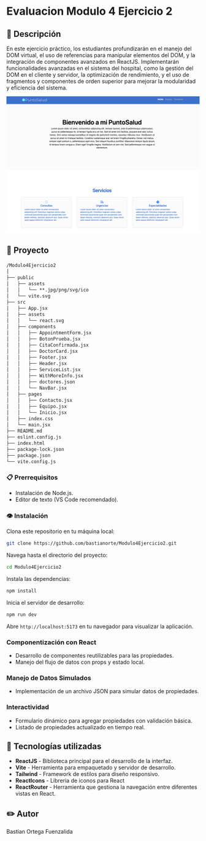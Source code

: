 # Evaluacion Modulo 4 Ejercicio 2   

## 📖 Descripción
En este ejercicio práctico, los estudiantes profundizarán en el manejo del DOM virtual, el uso
de referencias para manipular elementos del DOM, y la integración de componentes
avanzados en ReactJS. Implementarán funcionalidades avanzadas en el sistema del hospital,
como la gestión del DOM en el cliente y servidor, la optimización de rendimiento, y el uso de
fragmentos y componentes de orden superior para mejorar la modularidad y eficiencia del
sistema.

![Inicio](public/assets/vista.png)

## 📁 Proyecto

```plaintext
/Modulo4Ejercicio2
│
├── public
│   ├── assets
│   │   └── **.jpg/png/svg/ico
│   └── vite.svg
├── src
│   ├── App.jsx
│   ├── assets
│   │   └── react.svg
│   ├── components
│   │   ├── AppointmentForm.jsx
│   │   ├── BotonPrueba.jsx
│   │   ├── CitaConfirmada.jsx
│   │   ├── DoctorCard.jsx
│   │   ├── Footer.jsx
│   │   ├── Header.jsx
│   │   ├── ServiceList.jsx
│   │   ├── WithMoreInfo.jsx
│   │   ├── doctores.json
│   │   └── NavBar.jsx
│   ├── pages
│   │   ├── Contacto.jsx
│   │   ├── Equipo.jsx
│   │   └── Inicio.jsx
│   ├── index.css
│   └── main.jsx
├── README.md
├── eslint.config.js
├── index.html
├── package-lock.json
├── package.json
└── vite.config.js
```

### 📋 Prerrequisitos 

- Instalación de Node.js.
- Editor de texto (VS Code recomendado).

### 👁️ Instalación

Clona este repositorio en tu máquina local:

```bash
git clone https://github.com/bastianorte/Modulo4Ejercicio2.git
```

Navega hasta el directorio del proyecto:

```bash
cd Modulo4Ejercicio2
```

Instala las dependencias:

```bash
npm install
```

Inicia el servidor de desarrollo:

```bash
npm run dev
```

Abre `http://localhost:5173` en tu navegador para visualizar la aplicación.


### Componentización con React

- Desarrollo de componentes reutilizables para las propiedades.
- Manejo del flujo de datos con props y estado local.

### Manejo de Datos Simulados

- Implementación de un archivo JSON para simular datos de propiedades.

### Interactividad

- Formulario dinámico para agregar propiedades con validación básica.
- Listado de propiedades actualizado en tiempo real.


## 🔧 Tecnologías utilizadas

- **ReactJS** - Biblioteca principal para el desarrollo de la interfaz.
- **Vite** - Herramienta para empaquetado y servidor de desarrollo.
- **Tailwind** - Framework de estilos para diseño responsivo.
- **ReactIcons** - Libreria de iconos para React
- **ReactRouter** - Herramienta que gestiona la navegación entre diferentes vistas en React.

## :pencil2: Autor
Bastian Ortega Fuenzalida
 